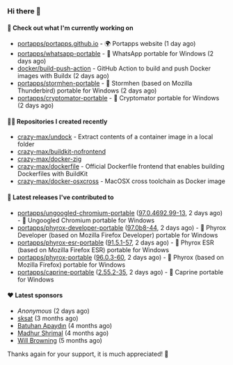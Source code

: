 ### Hi there 👋

#### 👷 Check out what I'm currently working on

- [portapps/portapps.github.io](https://github.com/portapps/portapps.github.io) - 🌍 Portapps website (1 day ago)
- [portapps/whatsapp-portable](https://github.com/portapps/whatsapp-portable) - 🚀 WhatsApp portable for Windows (2 days ago)
- [docker/build-push-action](https://github.com/docker/build-push-action) - GitHub Action to build and push Docker images with Buildx (2 days ago)
- [portapps/stormhen-portable](https://github.com/portapps/stormhen-portable) - 🚀 Stormhen (based on Mozilla Thunderbird) portable for Windows (2 days ago)
- [portapps/cryptomator-portable](https://github.com/portapps/cryptomator-portable) - 🚀 Cryptomator portable for Windows (2 days ago)

#### 👨‍💻 Repositories I created recently

- [crazy-max/undock](https://github.com/crazy-max/undock) - Extract contents of a container image in a local folder
- [crazy-max/buildkit-nofrontend](https://github.com/crazy-max/buildkit-nofrontend)
- [crazy-max/docker-zig](https://github.com/crazy-max/docker-zig)
- [crazy-max/dockerfile](https://github.com/crazy-max/dockerfile) - Official Dockerfile frontend that enables building Dockerfiles with BuildKit
- [crazy-max/docker-osxcross](https://github.com/crazy-max/docker-osxcross) - MacOSX cross toolchain as Docker image

#### 🚀 Latest releases I've contributed to

- [portapps/ungoogled-chromium-portable](https://github.com/portapps/ungoogled-chromium-portable) ([97.0.4692.99-13](https://github.com/portapps/ungoogled-chromium-portable/releases/tag/97.0.4692.99-13), 2 days ago) - 🚀 Ungoogled Chromium portable for Windows
- [portapps/phyrox-developer-portable](https://github.com/portapps/phyrox-developer-portable) ([97.0b8-44](https://github.com/portapps/phyrox-developer-portable/releases/tag/97.0b8-44), 2 days ago) - 🚀 Phyrox Developer (based on Mozilla Firefox Developer) portable for Windows
- [portapps/phyrox-esr-portable](https://github.com/portapps/phyrox-esr-portable) ([91.5.1-57](https://github.com/portapps/phyrox-esr-portable/releases/tag/91.5.1-57), 2 days ago) - 🚀 Phyrox ESR (based on Mozilla Firefox ESR) portable for Windows
- [portapps/phyrox-portable](https://github.com/portapps/phyrox-portable) ([96.0.3-60](https://github.com/portapps/phyrox-portable/releases/tag/96.0.3-60), 2 days ago) - 🚀 Phyrox (based on Mozilla Firefox) portable for Windows
- [portapps/caprine-portable](https://github.com/portapps/caprine-portable) ([2.55.2-35](https://github.com/portapps/caprine-portable/releases/tag/2.55.2-35), 2 days ago) - 🚀 Caprine portable for Windows

#### ❤️ Latest sponsors
- _Anonymous_ (2 days ago)
- [sksat](https://github.com/sksat) (3 months ago)
- [Batuhan Apaydın](https://github.com/developer-guy) (4 months ago)
- [Madhur Shrimal](https://github.com/shrimalmadhur) (4 months ago)
- [Will Browning](https://github.com/willbrowningme) (5 months ago)

Thanks again for your support, it is much appreciated! 🙏
